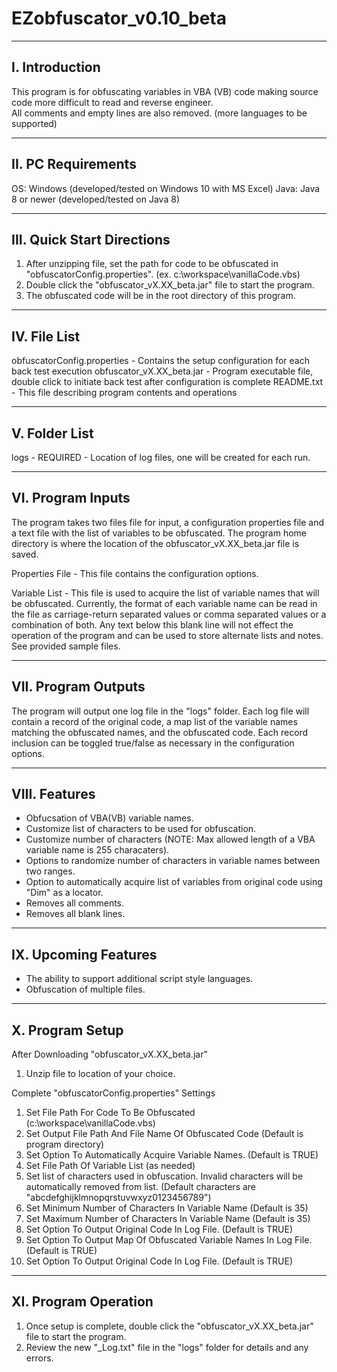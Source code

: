 # EZobfuscator_v0.10_beta

------------
I. Introduction
------------
This program is for obfuscating variables in VBA (VB) code making source code more difficult to read and reverse engineer.  
All comments and empty lines are also removed.  (more languages to be supported)

------------
II. PC Requirements
------------
OS: Windows (developed/tested on Windows 10 with MS Excel)
	Java: Java 8 or newer  (developed/tested on Java 8)
	
------------
III. Quick Start Directions
------------
1. After unzipping file, set the path for code to be obfuscated in "obfuscatorConfig.properties". (ex. c:\workspace\vanillaCode.vbs)
2. Double click the "obfuscator_vX.XX_beta.jar" file to start the program.
3. The obfuscated code will be in the root directory of this program.

------------
IV. File List
------------
obfuscatorConfig.properties	- Contains the setup configuration for each back test execution
obfuscator_vX.XX_beta.jar	- Program executable file, double click to initiate back test after configuration is complete
README.txt			- This file describing program contents and operations

-------------
V. Folder List
-------------
logs				- REQUIRED - Location of log files, one will be created for each run.

-------------
VI. Program Inputs
-------------
The program takes two files file for input, a configuration properties file and a text file with the list of variables to be obfuscated. 
The program home directory is where the location of the obfuscator_vX.XX_beta.jar file is saved.

Properties File - This file contains the configuration options.

Variable List - This file is used to acquire the list of variable names that will be obfuscated.  Currently, the format of each variable name can be
read in the file as carriage-return separated values or comma separated values or a combination of both. Any text below this blank line will not effect the operation of the program
and can be used to store alternate lists and notes. See provided sample files.

-------------
VII. Program Outputs
-------------
The program will output one log file in the "logs" folder.  Each log file will contain a record of the original code, a map list of the variable names matching the obfuscated names, and the obfuscated code.
Each record inclusion can be toggled true/false as necessary in the configuration options.  

-------------
VIII. Features
-------------
- Obfucsation of VBA(VB) variable names.
- Customize list of characters to be used for obfuscation.
- Customize number of characters (NOTE: Max allowed length of a VBA variable name is 255 characaters).
- Options to randomize number of characters in variable names between two ranges.
- Option to automatically acquire list of variables from original code using "Dim" as a locator.
- Removes all comments.
- Removes all blank lines.

-------------
IX. Upcoming Features
-------------
- The ability to support additional script style languages.
- Obfuscation of multiple files.

-------------
X. Program Setup
-------------
After Downloading "obfuscator_vX.XX_beta.jar"
1. Unzip file to location of your choice.

Complete "obfuscatorConfig.properties" Settings
1. Set File Path For Code To Be Obfuscated (c:\workspace\vanillaCode.vbs)
2. Set Output File Path And File Name Of Obfuscated Code (Default is program directory)
3. Set Option To Automatically Acquire Variable Names. (Default is TRUE)
4. Set File Path Of Variable List (as needed)
5. Set list of characters used in obfuscation. Invalid characters will be automatically removed from list. 
   (Default characters are "abcdefghijklmnopqrstuvwxyz0123456789")
6. Set Minimum Number of Characters In Variable Name (Default is 35)
7. Set Maximum Number of Characters In Variable Name (Default is 35)
8. Set Option To Output Original Code In Log File. (Default is TRUE)
9. Set Option To Output Map Of Obfuscated Variable Names In Log File. (Default is TRUE)
10. Set Option To Output Original Code In Log File. (Default is TRUE)

-------------
XI. Program Operation
-------------
1. Once setup is complete, double click the "obfuscator_vX.XX_beta.jar" file to start the program.
2. Review the new "_Log.txt" file in the "logs" folder for details and any errors.
